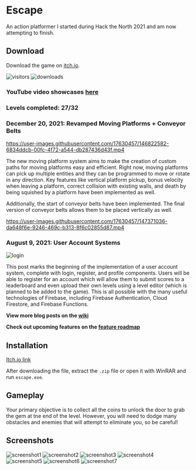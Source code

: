 # Escape
An action platformer I started during Hack the North 2021 and am now attempting to finish.

## Download
Download the game on [itch.io](https://pblpbl.itch.io/escape).

![visitors](https://visitor-badge-reloaded.herokuapp.com/badge?page_id=billgan1024.escape)
![downloads](https://img.shields.io/github/downloads/billgan1024/escape/total)

### YouTube video showcases [here](https://youtube.com/playlist?list=PLPNkAYOUT2atOESzGCqV2DMUHghGJIOUC)

### Levels completed: 27/32 

### December 20, 2021: Revamped Moving Platforms + Conveyor Belts

https://user-images.githubusercontent.com/17630457/146822582-6834ddcb-00fc-4f72-a544-db287436d43f.mp4

The new moving platform system aims to make the creation of custom paths for moving platforms easy and efficient.
Right now, moving platforms can pick up multiple entities and they can be programmed to move or rotate in any direction. Key features like vertical platform pickup, bonus velocity when 
leaving a platform, correct collision with existing walls, and death by being squished by a platform have been implemented as well.

Additionally, the start of conveyor belts have been implemented. The final version of conveyor belts allows them to be placed vertically as well. 

https://user-images.githubusercontent.com/17630457/147371036-da648f6e-9246-469c-b313-8f6c02855d87.mp4

### August 9, 2021: User Account Systems
![login](https://github.com/pblpbl1024/escape/blob/main/screenshots/Escape%202021-08-09%202_05_19%20PM.png)

This post marks the beginning of the implementation of a user account system, complete with login, register, and profile components. Users will be able to register for an account which will allow them to submit scores to a leaderboard and even upload their own levels using a level editor (which is planned to be added to the game). This is all possible with the many useful technologies of Firebase, including Firebase Authentication, Cloud Firestore, and Firebase Functions.

**View more blog posts on the [wiki](https://github.com/pblpbl1024/escape/wiki)**

**Check out upcoming features on the [feature roadmap](https://github.com/pblpbl1024/escape/projects/1)**

## Installation
[Itch.io link](https://pblpbl.itch.io/escape)

After downloading the file, extract the `.zip` file or open it with WinRAR and run `escape.exe`.

## Gameplay
Your primary objective is to collect all the coins to unlock the door to grab the gem at tne end of the level. However, you will need to dodge many obstacles and enemies that will attempt to eliminate you, so be careful!

## Screenshots
![screenshot1](https://github.com/pblpbl1024/escape/blob/main/screenshots/Films%20%26%20TV%202021-05-21%2010_42_35%20AM.png)
![screenshot2](https://github.com/pblpbl1024/escape/blob/main/screenshots/Films%20%26%20TV%202021-05-21%2010_43_09%20AM.png)
![screenshot3](https://github.com/pblpbl1024/escape/blob/main/screenshots/Films%20%26%20TV%202021-05-21%2010_44_35%20AM.png)
![screenshot4](https://github.com/pblpbl1024/escape/blob/main/screenshots/Screenshot%202021-04-30%20145842.png)
![screenshot5](https://github.com/pblpbl1024/escape/blob/main/screenshots/Screenshot%202021-04-30%20150006.png)
![screenshot6](https://github.com/pblpbl1024/escape/blob/main/screenshots/Screenshot%202021-04-30%20150016.png)
![screenshot7](https://github.com/pblpbl1024/escape/blob/main/screenshots/Screenshot%202021-04-30%20161830.png)
